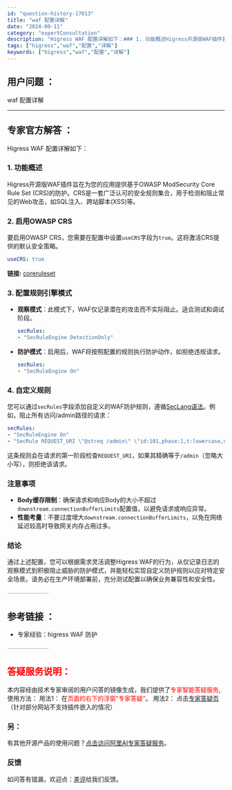 ```yaml
---
id: "question-history-17013"
title: "waf 配置详解"
date: "2024-09-11"
category: "expertConsultation"
description: "Higress WAF 配置详解如下：### 1. 功能概述Higress开源版WAF插件旨在为您的应用提供基于OWASP ModSecurity Core Rule Set (CRS)的防护。CRS是一套广泛认可的安全规则集合，用于检测和阻止常见的Web攻击，如SQL注入、跨站脚本(XSS)等。#"
tags: ["higress","waf","配置","详解"]
keywords: ["higress","waf","配置","详解"]
---
```


## 用户问题 ： 
 waf 配置详解  

---------------
## 专家官方解答 ：

Higress WAF 配置详解如下：

### 1. 功能概述
Higress开源版WAF插件旨在为您的应用提供基于OWASP ModSecurity Core Rule Set (CRS)的防护。CRS是一套广泛认可的安全规则集合，用于检测和阻止常见的Web攻击，如SQL注入、跨站脚本(XSS)等。

### 2. 启用OWASP CRS
要启用OWASP CRS，您需要在配置中设置`useCRS`字段为`true`。这将激活CRS提供的默认安全策略。
```yaml
useCRS: true
```
**链接:** [coreruleset](https://github.com/coreruleset/coreruleset/tree/v3.3.2)

### 3. 配置规则引擎模式
- **观察模式**：此模式下，WAF仅记录潜在的攻击而不实际阻止。适合测试和调试阶段。
  ```yaml
  secRules: 
  - "SecRuleEngine DetectionOnly"
  ```
- **防护模式**：启用后，WAF将按照配置的规则执行防护动作，如拒绝违规请求。
  ```yaml
  secRules: 
  - "SecRuleEngine On"
  ```

### 4. 自定义规则
您可以通过`secRules`字段添加自定义的WAF防护规则，遵循[SecLang语法](https://coraza.io/docs/seclang/directives/)。例如，阻止所有访问/admin路径的请求：
```yaml
secRules: 
- "SecRuleEngine On"
- "SecRule REQUEST_URI \"@streq /admin\" \"id:101,phase:1,t:lowercase,deny\""
```
这条规则会在请求的第一阶段检查`REQUEST_URI`，如果其精确等于`/admin`（忽略大小写），则拒绝该请求。

### 注意事项
- **Body缓存限制**：确保请求和响应Body的大小不超过`downstream.connectionBufferLimits`配置值，以避免请求或响应异常。
- **性能考量**：不要过度增大`downstream.connectionBufferLimits`，以免在网络延迟较高时导致网关内存占用过多。

### 结论
通过上述配置，您可以根据需求灵活调整Higress WAF的行为，从仅记录日志的观察模式到积极阻止威胁的防护模式，并能轻松实现自定义防护规则以应对特定安全场景。请务必在生产环境部署前，充分测试配置以确保业务兼容性和安全性。


<font color="#949494">---------------</font> 


## 参考链接 ：

* 专家经验：higress WAF 防护 


 <font color="#949494">---------------</font> 
 


## <font color="#FF0000">答疑服务说明：</font> 

本内容经由技术专家审阅的用户问答的镜像生成，我们提供了<font color="#FF0000">专家智能答疑服务</font>,使用方法：
用法1： 在<font color="#FF0000">页面的右下的浮窗”专家答疑“</font>。
用法2： 点击[专家答疑页](https://answer.opensource.alibaba.com/docs/intro)（针对部分网站不支持插件嵌入的情况）
### 另：


有其他开源产品的使用问题？[点击访问阿里AI专家答疑服务](https://answer.opensource.alibaba.com/docs/intro)。
### 反馈
如问答有错漏，欢迎点：[差评](https://ai.nacos.io/user/feedbackByEnhancerGradePOJOID?enhancerGradePOJOId=17019)给我们反馈。
